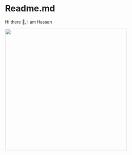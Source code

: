 # Readme.md

Hi there 👋, I am Hassan

<img src="https://wakatime.com/share/@talha/c2d24385-e31b-428e-bcc5-354db3b7bc64.svg" height="400" />
